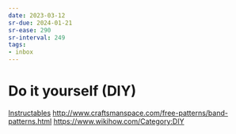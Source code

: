 ```yaml
---
date: 2023-03-12
sr-due: 2024-01-21
sr-ease: 290
sr-interval: 249
tags:
- inbox
---
```


# Do it yourself (DIY)

[Instructables](https://www.instructables.com/)
http://www.craftsmanspace.com/free-patterns/band-patterns.html
https://www.wikihow.com/Category:DIY
